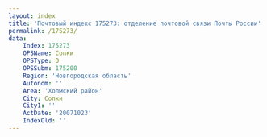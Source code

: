 ```yaml
---
layout: index
title: 'Почтовый индекс 175273: отделение почтовой связи Почты России'
permalink: /175273/
data:
    Index: 175273
    OPSName: Сопки
    OPSType: О
    OPSSubm: 175200
    Region: 'Новгородская область'
    Autonom: ''
    Area: 'Холмский район'
    City: Сопки
    City1: ''
    ActDate: '20071023'
    IndexOld: ''
---
```

